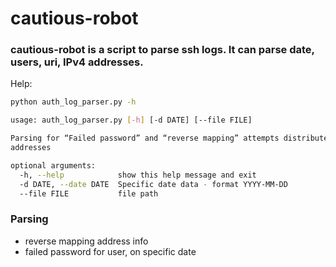 cautious-robot
=========

### cautious-robot is a script to parse ssh logs. It can parse date, users, uri, IPv4 addresses.

Help:

```bash
python auth_log_parser.py -h

usage: auth_log_parser.py [-h] [-d DATE] [--file FILE]

Parsing for “Failed password” and “reverse mapping” attempts distributed by IP
addresses

optional arguments:
  -h, --help            show this help message and exit
  -d DATE, --date DATE  Specific date data - format YYYY-MM-DD
  --file FILE           file path
```

### Parsing
* reverse mapping address info
* failed password for user, on specific date

